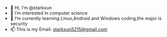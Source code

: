 - 👋 Hi, I’m @starkxun
- 👀 I’m interested in computer science
- 🌱 I’m currently learning Linux,Android and Windows coding,the major is security
- 📫 This is my Email: starkxun5215@gmail.com

<!---
starkxun/starkxun is a ✨ special ✨ repository because its `README.md` (this file) appears on your GitHub profile.
You can click the Preview link to take a look at your changes.
--->
